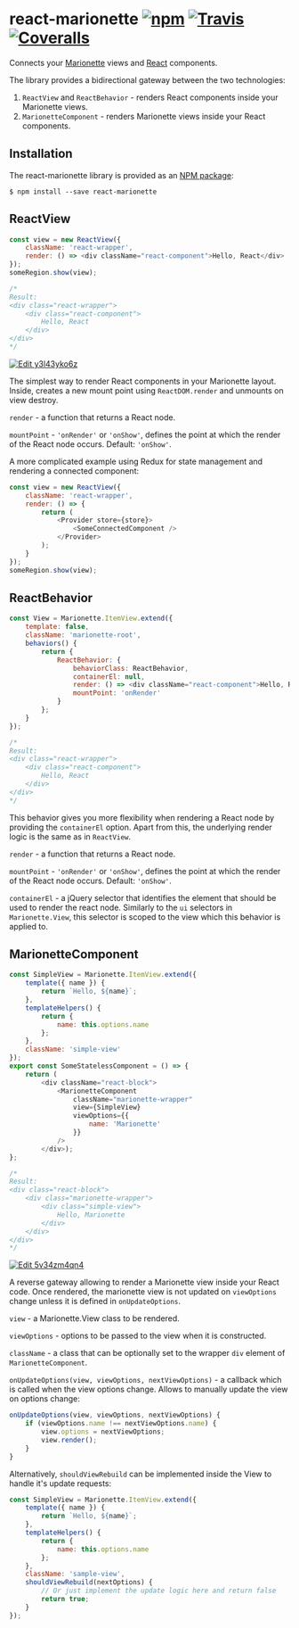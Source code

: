 # react-marionette [![npm](https://img.shields.io/npm/v/react-marionette.svg?style=flat-square)](https://www.npmjs.com/package/react-marionette) [![Travis](https://img.shields.io/travis/xsburg/react-marionette.svg?style=flat-square)](https://travis-ci.org/xsburg/react-marionette) [![Coveralls](https://img.shields.io/coveralls/xsburg/react-marionette.svg?style=flat-square)](https://coveralls.io/github/xsburg/react-marionette)

Connects your [Marionette](https://marionettejs.com/) views and [React](https://reactjs.org/) components.

The library provides a bidirectional gateway between the two technologies:

1. `ReactView` and `ReactBehavior` - renders React components inside your Marionette views.
2. `MarionetteComponent` - renders Marionette views inside your React components.

## Installation

The react-marionette library is provided as an [NPM package](https://www.npmjs.com/package/react-marionette):

```
$ npm install --save react-marionette
```

## ReactView

```javascript
const view = new ReactView({
    className: 'react-wrapper',
    render: () => <div className="react-component">Hello, React</div>
});
someRegion.show(view);

/*
Result:
<div class="react-wrapper">
    <div class="react-component">
        Hello, React
    </div>
</div>
*/
```
[![Edit y3l43yko6z](https://codesandbox.io/static/img/play-codesandbox.svg)](https://codesandbox.io/s/y3l43yko6z)

The simplest way to render React components in your Marionette layout. Inside, creates a new mount point using `ReactDOM.render` and unmounts on view destroy.

`render` - a function that returns a React node.

`mountPoint` - `'onRender'` or `'onShow'`, defines the point at which the render of the React node occurs. Default: `'onShow'`.

A more complicated example using Redux for state management and rendering a connected component:

```javascript
const view = new ReactView({
    className: 'react-wrapper',
    render: () => {
        return (
            <Provider store={store}>
                <SomeConnectedComponent />
            </Provider>
        );
    }
});
someRegion.show(view);
```

## ReactBehavior

```javascript
const View = Marionette.ItemView.extend({
    template: false,
    className: 'marionette-root',
    behaviors() {
        return {
            ReactBehavior: {
                behaviorClass: ReactBehavior,
                containerEl: null,
                render: () => <div className="react-component">Hello, React!</div>,
                mountPoint: 'onRender'
            }
        };
    }
});

/*
Result:
<div class="react-wrapper">
    <div class="react-component">
        Hello, React
    </div>
</div>
*/
```

This behavior gives you more flexibility when rendering a React node by providing the `containerEl` option. Apart from this, the underlying render logic is the same as in `ReactView`.

`render` - a function that returns a React node.

`mountPoint` - `'onRender'` or `'onShow'`, defines the point at which the render of the React node occurs. Default: `'onShow'`.

`containerEl` - a jQuery selector that identifies the element that should be used to render the react node. Similarly to the `ui` selectors in `Marionette.View`, this selector is scoped to the view which this behavior is applied to.

## MarionetteComponent

```javascript
const SimpleView = Marionette.ItemView.extend({
    template({ name }) {
        return `Hello, ${name}`;
    },
    templateHelpers() {
        return {
            name: this.options.name
        };
    },
    className: 'simple-view'
});
export const SomeStatelessComponent = () => {
    return (
        <div className="react-block">
            <MarionetteComponent
                className="marionette-wrapper"
                view={SimpleView}
                viewOptions={{
                    name: 'Marionette'
                }}
            />
        </div>);
};

/*
Result:
<div class="react-block">
    <div class="marionette-wrapper">
        <div class="simple-view">
            Hello, Marionette
        </div>
    </div>
</div>
*/
```

[![Edit 5v34zm4qn4](https://codesandbox.io/static/img/play-codesandbox.svg)](https://codesandbox.io/s/5v34zm4qn4)

A reverse gateway allowing to render a Marionette view inside your React code. Once rendered, the marionette view is not updated on `viewOptions` change unless it is defined in `onUpdateOptions`.

`view` - a Marionette.View class to be rendered.

`viewOptions` - options to be passed to the view when it is constructed.

`className` - a class that can be optionally set to the wrapper `div` element of `MarionetteComponent`.

`onUpdateOptions(view, viewOptions, nextViewOptions)` - a callback which is called when the view options change. Allows to manually update the view on options change:

```javascript
onUpdateOptions(view, viewOptions, nextViewOptions) {
    if (viewOptions.name !== nextViewOptions.name) {
        view.options = nextViewOptions;
        view.render();
    }
}
```

Alternatively, `shouldViewRebuild` can be implemented inside the View to handle it's update requests:

```javascript
const SimpleView = Marionette.ItemView.extend({
    template({ name }) {
        return `Hello, ${name}`;
    },
    templateHelpers() {
        return {
            name: this.options.name
        };
    },
    className: 'sample-view',
    shouldViewRebuild(nextOptions) {
        // Or just implement the update logic here and return false
        return true;
    }
});
```
